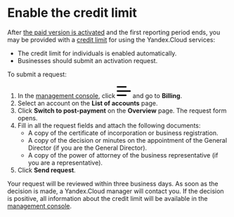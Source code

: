 # Enable the credit limit

After [the paid version is activated](../operations/activate-commercial.md) and the first reporting period ends, you may be provided with a [credit limit](../concepts/credit-limit.md) for using the Yandex.Cloud services:

- The credit limit for individuals is enabled automatically.
- Businesses should submit an activation request.

To submit a request:

1. In the [management console](https://console.cloud.yandex.ru/billing), click ![image](../../_assets/ugly-sandwich.svg) and go to **Billing**.
1. Select an account on the **List of accounts** page.
1. Click **Switch to post-payment** on the **Overview** page. The request form opens.
1. Fill in all the request fields and attach the following documents:
     - A copy of the certificate of incorporation or business registration.
     - A copy of the decision or minutes on the appointment of the General Director (if you are the General Director).
     - A copy of the power of attorney of the business representative (if you are a representative).
1. Click **Send request**.

Your request will be reviewed within three business days. As soon as the decision is made, a Yandex.Cloud manager will contact you. If the decision is positive, all information about the credit limit will be available in the [management console](https://console.cloud.yandex.ru/billing).

